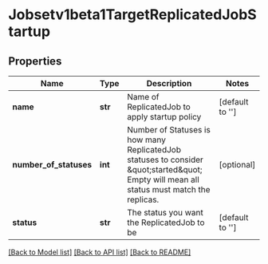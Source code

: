 # Jobsetv1beta1TargetReplicatedJobStartup

## Properties
Name | Type | Description | Notes
------------ | ------------- | ------------- | -------------
**name** | **str** | Name of ReplicatedJob to apply startup policy | [default to '']
**number_of_statuses** | **int** | Number of Statuses is how many ReplicatedJob statuses to consider \&quot;started\&quot; Empty will mean all status must match the replicas. | [optional] 
**status** | **str** | The status you want the ReplicatedJob to be | [default to '']

[[Back to Model list]](../README.md#documentation-for-models) [[Back to API list]](../README.md#documentation-for-api-endpoints) [[Back to README]](../README.md)



